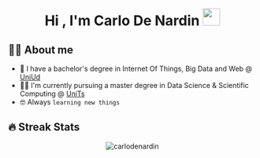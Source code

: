 <h1 align="center">Hi , I'm Carlo De Nardin <img src="https://media.giphy.com/media/hvRJCLFzcasrR4ia7z/giphy.gif" width="35"></h1>

## 💁‍♂️  About me
- :school: I have a bachelor's degree in Internet Of Things, Big Data and Web @ <a href="https://www.uniud.it/it">UniUd</a>
- :man_student: I'm currently pursuing a master degree in Data Science & Scientific Computing @ <a href="https://www.units.it/">UniTs</a>
- :nerd_face: Always `learning new things`

## 🔥 Streak Stats
<p align="center"><img src="https://github-readme-streak-stats.herokuapp.com/?user=carlodenardin&theme=algolia" alt="carlodenardin" /></p>
